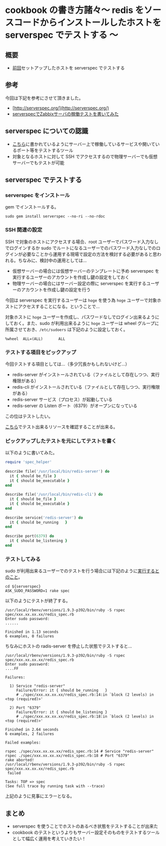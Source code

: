# cookbook の書き方諸々〜 redis をソースコードからインストールしたホストを serverspec でテストする 〜

## 概要

 * [前回](http://inokara.hateblo.jp/entry/2013/06/01/104246)セットアップしたホストを serverspec でテストする

## 参考

今回は下記を参考にさせて頂きました。

 * [http://serverspec.org/](http://serverspec.org/)
 * [serverspecでZabbixサーバの稼働テストを書いてみた](http://d.hatena.ne.jp/ike-dai/20130514/1368534178)
  
## serverspec についての認識

 * [こちら](http://mizzy.org/blog/2013/03/23/1/)に書かれているようにサーバー上で稼働しているサービスや開いているポート等をテストするツール
 * 対象となるホストに対して SSH でアクセスするので物理サーバーでも仮想サーバーでもテストが可能

## serverspec でテストする

### serverspec をインストール

gem でインストールする。

```
sudo gem install serverspec --no-ri --no-rdoc
```

### SSH 関連の設定

SSH で対象のホストにアクセスする場合、root ユーザーでパスワード入力なしでログインするか sudo でルートになるユーザーでのパスワード入力なしでのログインが必要なことから運用する現場で設定の方法を検討する必要があると思われる。ちなみに、検討中の運用としては...

 * 仮想サーバーの場合には仮想サーバーのテンプレートに予め serverspec を実行するユーザーのアカウントを作成し鍵の設定をしておく
 * 物理サーバーの場合にはサーバー設定の際に serverspec を実行するユーザーのアカウントを作成し鍵の設定を行う

今回は serverspec を実行するユーザーは `hoge` を使う為 `hoge` ユーザーで対象ホストにアクセスすることになる。ということで...

対象ホストに `hoge` ユーザーを作成し、パスワードなしでログイン出来るようにしておく。また、sudo が利用出来るように `hoge` ユーザーは wheel グループに所属させておき、`/etc/sudoers` は下記のように設定しておく。

```
%wheel  ALL=(ALL)       ALL
```

### テストする項目をピックアップ

今回テストする項目としては...（多少冗長かもしれないけど...）

 * redis-server がインストールされている（ファイルとして存在しつつ、実行権限がある）
 * redis-cli がインストールされている（ファイルとして存在しつつ、実行権限がある）
 * redis-server サービス（プロセス）が起動している
 * redis-server の Listen ポート（6379）がオープンになっている

この位はテストしたい。

[こちら](http://serverspec.org/tutorial.html)でテスト出来るリソースを確認することが出来る。

### ピックアップしたテストを元にしてテストを書く

以下のように書いてみた。

```ruby
require 'spec_helper'                           
                                                
describe file('/usr/local/bin/redis-server') do 
  it { should be_file }                         
  it { should be_executable }                   
end                                             
                                                
describe file('/usr/local/bin/redis-cli') do    
  it { should be_file }                         
  it { should be_executable }                   
end                                             
                                                
describe service('redis-server') do             
  it { should be_running   }                    
end                                             
                                                
describe port(6379) do                          
  it { should be_listening }                    
end                                             
```

### テストしてみる

sudo が利用出来るユーザーでのテストを行う場合には下記のように[実行するとのこと](http://serverspec.org/tutorial.html)。

```
cd ${serverspec}
ASK_SUDO_PASSWORD=1 rake spec
```

以下のようにテストが終了する。

```
/usr/local/rbenv/versions/1.9.3-p392/bin/ruby -S rspec spec/xxx.xx.xx.xx/redis_spec.rb
Enter sudo password:                                                                 
......                                                                               
                                                                                     
Finished in 1.13 seconds                                                             
6 examples, 0 failures                                                               
```

ちなみにホストの radis-server を停止した状態でテストすると...

```
/usr/local/rbenv/versions/1.9.3-p392/bin/ruby -S rspec spec/xxx.xx.xx.xx/redis_spec.rb
Enter sudo password:                                                                  
....FF                                                                                
                                                                                      
Failures:                                                                             
                                                                                      
  1) Service "redis-server"                                                           
     Failure/Error: it { should be_running   }                                        
     # ./spec/xxx.xx.xx.xx/redis_spec.rb:14:in `block (2 levels) in <top (required)>' 
                                                                                      
  2) Port "6379"                                                                      
     Failure/Error: it { should be_listening }                                        
     # ./spec/xxx.xx.xx.xx/redis_spec.rb:18:in `block (2 levels) in <top (required)>' 
                                                                                      
Finished in 2.64 seconds                                                              
6 examples, 2 failures                                                                
                                                                                      
Failed examples:                                                                      
                                                                                      
rspec ./spec/xxx.xx.xx.xx/redis_spec.rb:14 # Service "redis-server"                   
rspec ./spec/xxx.xx.xx.xx/redis_spec.rb:18 # Port "6379"                              
rake aborted!                                                                         
/usr/local/rbenv/versions/1.9.3-p392/bin/ruby -S rspec spec/xxx.xx.xx.xx/redis_spec.rb
 failed                                                                               
                                                                                      
Tasks: TOP => spec                                                                    
(See full trace by running task with --trace)                                         
```

上記のように見事にエラーとなる。

## まとめ

 * serverspec を使うことでホストのあるべき状態をテストすることが出来た
 * cookbook のテストというよりもサーバー設定そのものをテストするツールとして幅広く運用を考えていきたい！
